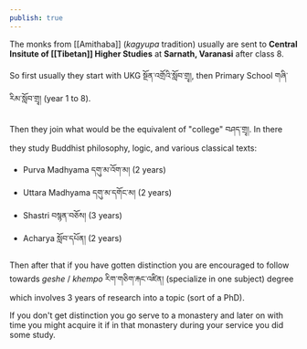 ```yaml
---
publish: true
---
```


The monks from [[Amithaba]] (*kagyupa* tradition) usually are sent to **Central Insitute of [[Tibetan]] Higher Studies** at **Sarnath, Varanasi** after class 8.

So first usually they start with UKG སྔོན་འགྲོའི་སློབ་གྲྭ།, then Primary School གཞི་རིམ་སློབ་གྲྭ། (year 1 to 8).

Then they join what would be the equivalent of "college" བཤད་གྲྭ།. In there they study Buddhist philosophy, logic, and various classical texts:
- Purva Madhyama དགུ་མ་འོག་མ། (2 years)
- Uttara Madhyama དགུ་མ་དགོང་མ། (2 years)
- Shastri བསྙན་བཅོས། (3 years)
- Acharya སློབ་དཔོན། (2 years)

Then after that if you have gotten distinction you are encouraged to follow towards *geshe* / *khempo* རིག་གཅིག་རྐང་འཛིན། (specialize in one subject) degree which involves 3 years of research into a topic (sort of a PhD).

If you don't get distinction you go serve to a monastery and later on with time you might acquire it if in that monastery during your service you did some study.